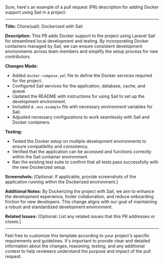 Sure, here's an example of a pull request (PR) description for adding Docker support using Sail in a project:

---

**Title:** Chore(sail): Dockerized with Sail

**Description:**
This PR adds Docker support to the project using Laravel Sail for streamlined local development and testing. By incorporating Docker containers managed by Sail, we can ensure consistent development environments across team members and simplify the setup process for new contributors.

**Changes Made:**
- Added `docker-compose.yml` file to define the Docker services required for the project.
- Configured Sail services for the application, database, cache, and queue.
- Updated the README with instructions for using Sail to set up the development environment.
- Included a `.env.example` file with necessary environment variables for Sail.
- Adjusted necessary configurations to work seamlessly with Sail and Docker containers.

**Testing:**
- Tested the Docker setup on multiple development environments to ensure compatibility and consistency.
- Verified that the application can be accessed and functions correctly within the Sail container environment.
- Ran the existing test suite to confirm that all tests pass successfully with the new Dockerized setup.

**Screenshots:**
[Optional: If applicable, provide screenshots of the application running within the Dockerized environment.]

**Additional Notes:**
By Dockerizing the project with Sail, we aim to enhance the development experience, foster collaboration, and reduce onboarding friction for new developers. This change aligns with our goal of maintaining a robust and standardized development environment.

**Related Issues:**
[Optional: List any related issues that this PR addresses or closes.]

---

Feel free to customize this template according to your project's specific requirements and guidelines. It's important to provide clear and detailed information about the changes, reasoning, testing, and any additional context to help reviewers understand the purpose and impact of the pull request.
